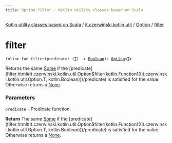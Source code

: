 ```yaml
---
title: Option.filter - Kotlin utility classes based on Scala
---
```


[Kotlin utility classes based on Scala](../../index.html) / [it.czerwinski.kotlin.util](../index.html) / [Option](index.html) / [filter](./filter.html)

# filter

`inline fun filter(predicate: (`[`T`](index.html#T)`) -> `[`Boolean`](https://kotlinlang.org/api/latest/jvm/stdlib/kotlin/-boolean/index.html)`): `[`Option`](index.html)`<`[`T`](index.html#T)`>`

Returns the same [Some](../-some/index.html) if the [predicate](filter.html#it.czerwinski.kotlin.util.Option$filter(kotlin.Function1((it.czerwinski.kotlin.util.Option.T, kotlin.Boolean)))/predicate) is satisfied for the value. Otherwise returns a [None](../-none/index.html).

### Parameters

`predicate` - Predicate function.

**Return**
The same [Some](../-some/index.html) if the [predicate](filter.html#it.czerwinski.kotlin.util.Option$filter(kotlin.Function1((it.czerwinski.kotlin.util.Option.T, kotlin.Boolean)))/predicate) is satisfied for the value. Otherwise returns a [None](../-none/index.html).

